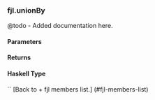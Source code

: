 ### fjl.unionBy
@todo - Added documentation here.

#### Parameters

#### Returns
 
#### Haskell Type
``
[Back to  + fjl members list.]
(#fjl-members-list)
